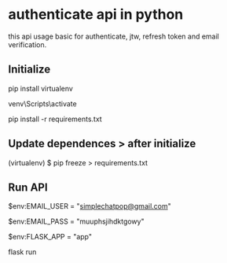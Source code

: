 # authenticate api in python

this api usage basic for authenticate, jtw, refresh token and email verification.


## Initialize
pip install virtualenv

venv\Scripts\activate 

pip install -r requirements.txt

## Update dependences > after initialize
(virtualenv) $ pip freeze > requirements.txt

## Run API
$env:EMAIL_USER = "simplechatpop@gmail.com"

$env:EMAIL_PASS = "muuphsjihdktgowy"

$env:FLASK_APP = "app" 

flask run
